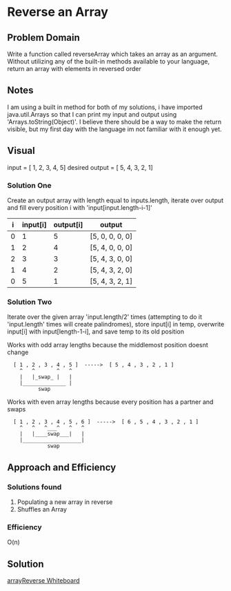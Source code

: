 # Reverse an Array

## Problem Domain
Write a function called reverseArray which takes an array as an argument. Without utilizing any of the built-in methods available to your language, return an array with elements in reversed order

## Notes
I am using a built in method for both of my solutions, i have imported java.util.Arrays so that I can print my input and output using 'Arrays.toString(Object)'. I believe there should be a way to make the return visible, but my first day with the language im not familiar with it enough yet. 
## Visual
input = [ 1, 2, 3, 4, 5]
desired output = [ 5, 4, 3, 2, 1]

### Solution One
Create an output array with length equal to inputs.length, iterate over output and fill every position i with 'input[input.length-i-1]'

| i  | input[i]  |output[i] |      output |
|----|-----------|----------|------------ |
| 0  | 1 | 5 | [5, 0, 0, 0, 0]|
| 1  | 2 | 4 | [5, 4, 0, 0, 0]|
| 2  | 3 | 3 | [5, 4, 3, 0, 0]|
| 1  | 4 | 2 | [5, 4, 3, 2, 0]|
| 0  | 5 | 1 | [5, 4, 3, 2, 1]|

### Solution Two
Iterate over the given array 'input.length/2' times (attempting to do it 'input.length' times will create palindromes), store input[i] in temp, overwrite input[i] with input[length-1-i], and save temp to its old position

Works with odd array lengths because the middlemost position doesnt change

      [ 1 , 2 , 3 , 4 , 5 ]  ----->  [ 5 , 4 , 3 , 2 , 1 ]
        ^   ^       ^   ^
        |   |_swap_ |   |
        |______________ |
              swap
              
Works with even array lengths because every position has a partner and swaps

      [ 1 , 2 , 3 , 4 , 5 , 6 ]  ----->  [ 6 , 5 , 4 , 3 , 2 , 1 ]
        ^   ^   ^___^   ^   ^
        |   |____swap___|   |
        |___________________|
                 swap
              
             
              
  
     
## Approach and Efficiency
### Solutions found
1. Populating a new array in reverse
2. Shuffles an Array

### Efficiency
O(n)

## Solution
[arrayReverse Whiteboard](https://github.com/MichaelJahns/codeChallenges/blob/master/java/assets/arraryReverse.jpg)
